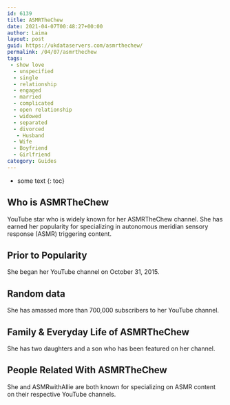 ```yaml
---
id: 6139
title: ASMRTheChew
date: 2021-04-07T00:48:27+00:00
author: Laima
layout: post
guid: https://ukdataservers.com/asmrthechew/
permalink: /04/07/asmrthechew
tags:
 - show love
  - unspecified
  - single
  - relationship
  - engaged
  - married
  - complicated
  - open relationship
  - widowed
  - separated
  - divorced
   - Husband
  - Wife
  - Boyfriend
  - Girlfriend
category: Guides
---
```


* some text
{: toc}


## Who is ASMRTheChew
                  
                  
                  
YouTube star who is widely known for her ASMRTheChew channel. She has earned her popularity for specializing in autonomous meridian sensory response (ASMR) triggering content.
                  
              
            
              
            
                
                
                
## Prior to Popularity
                  
                  
                  
She began her YouTube channel on October 31, 2015.
                  
              
            
              
            
                
                
                
## Random data
                  
                  
                  
She has amassed more than 700,000 subscribers to her YouTube channel.
                  
              
            
              
            
                
                
                
## Family & Everyday Life of ASMRTheChew
                  
                  
                  
She has two daughters and a son who has been featured on her channel. 
                  
              
            
              
            
                
                
                
## People Related With ASMRTheChew
                  
                  
                  
She and ASMRwithAllie are both known for specializing on ASMR content on their respective YouTube channels.
                  
              
            
              
            
                
              
            
              
              
            
            
              
            
          
          
          